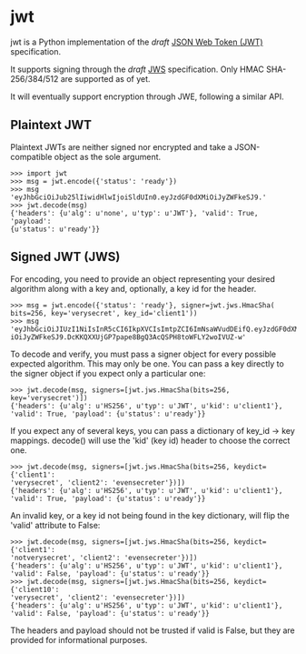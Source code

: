jwt
===

jwt is a Python implementation of the *draft* [JSON Web Token (JWT)](http://tools.ietf.org/html/draft-jones-json-web-token-07) specification.

It supports signing through the *draft* [JWS](http://tools.ietf.org/html/draft-jones-json-web-signature-04) specification.  Only HMAC SHA-256/384/512 are
supported as of yet.

It will eventually support encryption through JWE, following a similar API.


Plaintext JWT
-------------

Plaintext JWTs are neither signed nor encrypted and take a JSON-compatible
object as the sole argument.

    >>> import jwt
    >>> msg = jwt.encode({'status': 'ready'})
    >>> msg
    'eyJhbGciOiJub25lIiwidHlwIjoiSldUIn0.eyJzdGF0dXMiOiJyZWFkeSJ9.'
    >>> jwt.decode(msg)
    {'headers': {u'alg': u'none', u'typ': u'JWT'}, 'valid': True, 'payload':
    {u'status': u'ready'}}


Signed JWT (JWS)
----------------

For encoding, you need to provide an object representing your desired
algorithm along with a key and, optionally, a key id for the header.

    >>> msg = jwt.encode({'status': 'ready'}, signer=jwt.jws.HmacSha(
    bits=256, key='verysecret', key_id='client1'))
    >>> msg
    'eyJhbGciOiJIUzI1NiIsInR5cCI6IkpXVCIsImtpZCI6ImNsaWVudDEifQ.eyJzdGF0dXM
    iOiJyZWFkeSJ9.DcKKQXXUjGP7pape8BgQ3AcQSPH8toWFLY2woIVUZ-w'

To decode and verify, you must pass a signer object for every possible
expected algorithm.  This may only be one.  You can pass a key directly to
the signer object if you expect only a particular one:

    >>> jwt.decode(msg, signers=[jwt.jws.HmacSha(bits=256, key='verysecret')])
    {'headers': {u'alg': u'HS256', u'typ': u'JWT', u'kid': u'client1'},
    'valid': True, 'payload': {u'status': u'ready'}}

If you expect any of several keys, you can pass a dictionary of key_id -> key
mappings.  decode() will use the 'kid' (key id) header to choose the correct
one.

    >>> jwt.decode(msg, signers=[jwt.jws.HmacSha(bits=256, keydict={'client1':
    'verysecret', 'client2': 'evensecreter'})])
    {'headers': {u'alg': u'HS256', u'typ': u'JWT', u'kid': u'client1'},
    'valid': True, 'payload': {u'status': u'ready'}}

An invalid key, or a key id not being found in the key dictionary, will flip
the 'valid' attribute to False:

    >>> jwt.decode(msg, signers=[jwt.jws.HmacSha(bits=256, keydict={'client1':
    'notverysecret', 'client2': 'evensecreter'})])
    {'headers': {u'alg': u'HS256', u'typ': u'JWT', u'kid': u'client1'},
    'valid': False, 'payload': {u'status': u'ready'}}
    >>> jwt.decode(msg, signers=[jwt.jws.HmacSha(bits=256, keydict={'client10':
    'verysecret', 'client2': 'evensecreter'})])
    {'headers': {u'alg': u'HS256', u'typ': u'JWT', u'kid': u'client1'},
    'valid': False, 'payload': {u'status': u'ready'}}

The headers and payload should not be trusted if valid is False, but they are
provided for informational purposes.
